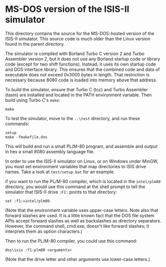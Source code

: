 # MS-DOS version of the ISIS-II simulator

This directory contains the source for the MS-DOS-hosted version
of the ISIS-II simulator.  This source code is much older than
the Linux version found in the parent directory.

The simulator is compiled with Borland Turbo C version 2 and Turbo
Assembler version 2, but it does not use any Borland startup code or
library code (except for two shift functions).  Instead, it uses its
own startup code and DOS interface library.  This ensures that the
combined code and data of executable does not exceed 0x3000 bytes in
length.  That restriction is necessary because 8080 code is loaded
into memory above that address.

To build the simulator, ensure that Turbo C (tcc) and Turbo Assembler (tasm)
are installed and located in the PATH environment variable.  Then build
using Turbo C's `make`:

    make

To test the simulator, move to the `..\test` directory, and run
these commands:

    setup
    make -fmakefile.dos

This will build and run a small PL/M-80 program, and assemble and output in hex
a small 8080 assembly language file.

In order to use the ISIS-II simulator on Linux, or on Windows under
MinGW, you must set environment variables that map directories to ISIS
drive names.  Take a look at `test/setup.bat` for an
example.

if you want to run the PL/M-80 compiler, which
is located in the `intel/plm80` directory, you would use this
command at the shell prompt to tell the simulator that ISIS-II
drive `:F1:` points to that directory:

    set :f1:=intel/plm80

(Note that the environment variable uses upper-case letters.  Note also
that forward slashes are used.  It is a little known fact that the DOS
file system APIs accept forward slashes as well as backslashes as
directory separators.  However, the command shell, cmd.exe, doesn't like
forward slashes; it interprets them as option characters.)

Then to run the PL/M-80 compiler, you could use this command:

    dos\isis :f1:plm80 <arguments>

(Note that the drive letter and other arguments use lower-case letters.)
